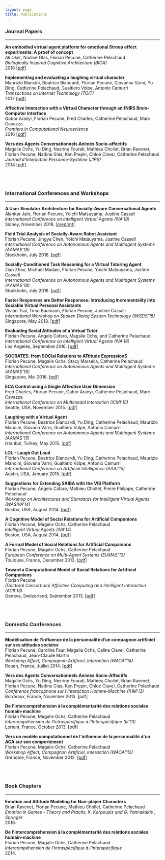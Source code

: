 ```yaml
---
layout: page
title: Publications
---
```


### Journal Papers
-------------

**An embodied virtual agent platform for emotional Stroop effect experiments: A proof of concept** <br/>
Ali Oker, Nadine Glas, Florian Pecune, Catherine Pelachaud <br/>
*Biologically Inspired Cognitive Architecture (BICA)* <br/>
2018 [[pdf]](../publis/BICA2018.pdf)

**Implementing and evaluating a laughing virtual character** <br/>
Maurizio Mancini, Beatrice Biancardi, Florian Pecune, Giovanna Varni, Yu Ding, Catherine Pelachaud, Gualtiero Volpe, Antonio Camurri <br/>
*Transactions on Internet Technology (TOIT)* <br/>
2017 [[pdf]](../publis/TOIT2017.pdf)

**Affective Interaction with a Virtual Character through an fNIRS Brain-Computer Interface** <br/>
Gabor Aranyi, Florian Pecune, Fred Charles, Catherine Pelachaud, Marc Cavazza <br/>
*Frontiers in Computational Neuroscience* <br/>
2016 [[pdf]](../publis/Frontiers2016.pdf)
    
**Vers des Agents Conversationnels Animés Socio-affectifs** <br/>
Magalie Ochs, Yu Ding, Nesrine Fourati, Mathieu Chollet, Brian Ravenet, Florian Pecune, Nadine Glas, Ken Prepin, Chloé Clavel, Catherine Pelachaud <br/>
*Journal d'Interaction Personne-Système (JIPS)* <br/>
2014 [[pdf]](../publis/JIPS2014.pdf) <br/><br/><br/><br/>



### International Conferences and Workshops
-------------

**A User Simulator Architecture for Socially-Aware Conversational Agents** <br/>
Alankar Jain, Florian Pecune, Yoichi Matsuyama, Justine Cassell <br/>
*International Conference on Intelligent Virtual Agents (IVA’18)* <br/>
Sidney, November 2018. [[preprint]](../publis/IVA2018.pdf)

**Field Trial Analysis of Socially-Aware Robot Assistant** <br/>
Florian Pecune, Jingya Chen, Yoichi Matsuyama, Justine Cassell <br/>
*International Conference on Autonomous Agents and Multiagent Systems (AAMAS’18)* <br/>
Stockholm, July 2018. [[pdf]](../publis/AAMAS2018_1.pdf)

**Socially-Conditioned Task Reasoning for a Virtual Tutoring Agent** <br/>
Zian Zhao, Michael Madaio, Florian Pecune, Yoichi Matsuyama, Justine Cassell <br/>
*International Conference on Autonomous Agents and Multiagent Systems (AAMAS’18)* <br/>
Stockholm, July 2018. [[pdf]](../publis/AAMAS2018_2.pdf)

**Faster Responses are Better Responses: Introducing Incrementality into Sociable Virtual Personal Assistants** <br/>
Vivian Tsai, Timo Baumann, Florian Pecune, Justine Cassell <br/>
*International Workshop on Spoken Dialog System Technology (IWSDS’18)* <br/>
Singapore, May 2018. [[pdf]](../publis/IWSDS2018.pdf)

**Evaluating Social Attitudes of a Virtual Tutor** <br/>
Florian Pecune, Angelo Cafaro, Magalie Ochs, and Catherine Pelachaud <br/>
*International Conference on Intelligent Virtual Agents (IVA’16)* <br/>
Los Angeles, Septembre 2016. [[pdf]](../publis/IVA2016.pdf)

**SOCRATES: from SOCial Relations to ATtitude ExpressionS** <br/>
Florian Pecune, Magalie Ochs, Stacy Marsella, Catherine Pelachaud <br/>
*International Conference on Autonomous Agents and Multiagent Systems (AAMAS’16)* <br/>
Singapore, Mai 2016. [[pdf]](../publis/AAMAS2016.pdf)

**ECA Control using a Single Affective User Dimension** <br/>
Fred Charles, Florian Pecune, Gabor Aranyi, Catherine Pelachaud, Marc Cavazza <br/>
*International Conference on Multimodal Interaction (ICMI’15)* <br/>
Seattle, USA, November 2015. [[pdf]](../publis/ICMI2015.pdf)

**Laughing with a Virtual Agent** <br/>
Florian Pecune, Beatrice Biancardi, Yu Ding, Catherine Pelachaud, Maurizio Mancini, Giovana Varni, Gualtiero Volpe, Antonio Camurri <br/>
*International Conference on Autonomous Agents and Multiagent Systems (AAMAS’15)* <br/>
Istanbul, Turkey, May 2015. [[pdf]](../publis/AAMAS2015.pdf)

**LOL - Laugh Out Loud** <br/>
Florian Pecune, Beatrice Biancardi, Yu Ding, Catherine Pelachaud, Maurizio Mancini, Giovana Varni, Gualtiero Volpe, Antonio Camurri <br/>
*International Conference on Artificial Intelligence (AAAI’15)* <br/>
Austin, USA, January 2015. [[pdf]](../publis/AAAI2015.pdf)

**Suggestions for Extending SAIBA with the VIB Platform** <br/>
Florian Pecune, Angelo Cafaro, Mathieu Chollet, Pierre Philippe, Catherine Pelachaud <br/>
*Workshop on Architectures and Standards for Intelligent Virtual Agents (WASIVA’14)* <br/>
Boston, USA, August 2014. [[pdf]](../publis/WASIVA2014.pdf)

**A Cognitive Model of Social Relations for Artificial Companions** <br/>
Florian Pecune, Magalie Ochs, Catherine Pelachaud <br/>
*Intelligent Virtual Agents (IVA’14)* <br/>
Boston, USA, August 2014. [[pdf]](../publis/IVA2014.pdf)

**A Formal Model of Social Relations for Artificial Companions** <br/>
Florian Pecune, Magalie Ochs, Catherine Pelachaud <br/>
*European Conference on Multi-Agent Systems (EUMAS’13)* <br/>
Toulouse, France, December 2013. [[pdf]](../publis/EUMAS2013.pdf)

**Toward a Computational Model of Social Relations for Artificial Companions** <br/>
Florian Pecune <br/>
*(Doctoral Consortium) Affective Computing and Intelligent Interaction (ACII'13)* <br/>
Geneva, Switzerland, September 2013. [[pdf]](../publis/ACII2013.pdf) <br/><br/><br/><br/>

### Domestic Conferences
-------------

**Modélisation de l’influence de la personnalité d’un compagnon artificiel sur ses attitudes sociales** <br/>
Florian Pecune, Caroline Faur, Magalie Ochs, Celine Clavel, Catherine Pelachaud, Jean-Claude Martin <br/>
*Workshop Affect, Compagnon Artificiel, Interaction (WACAI’14)* <br/>
Rouen, France, Juillet 2014. [[pdf]](../publis/WACAI2014.pdf)

**Vers des Agents Conversationnels Animés Socio-Affectifs** <br/>
Magalie Ochs, Yu Ding, Nesrine Fourati, Mathieu Chollet, Brian Ravenet, Florian Pecune, Nadine Glas, Ken Prepin, Chloé Clavel, Catherine Pelachaud <br/>
*Conférence francophone sur l'Interaction Homme-Machine (IHM’13)* <br/>
Bordeaux, France, November 2013. [pdf]

**De l'intercompréhension à la complémentarité des relations sociales humain-machine** <br/>
Florian Pecune, Magalie Ochs, Catherine Pelachaud <br/>
*Intercompéhension de l'Intraspécifique à l'Interspécifique (III’13)* <br/>
Lorient, France, October 2013. [[pdf]](../publis/III2013.pdf)

**Vers un modèle computationnel de l'influence de la personnalité d'un ACA sur son comportement** <br/>
Florian Pecune, Magalie Ochs, Catherine Pelachaud <br/>
*Workshop Affect, Compagnon Artificiel, Interaction (WACAI’12)* <br/>
Grenoble, France, November 2012. [[pdf]](../publis/WACAI2012.pdf) <br/><br/><br/><br/>

### Book Chapters
-------------
    
**Emotion and Attitude Modeling for Non-player Characters** <br/>
Brian Ravenet, Florian Pecune, Mathieu Chollet, Catherine Pelachaud <br/>
*Emotion in Games - Theory and Practix, K. Karpouzis and G. Yannakakis , Springer* <br/>
2016.

**De l'intercompréhension à la complémentarité des relations sociales humain-machine** <br/>
Florian Pecune, Magalie Ochs, Catherine Pelachaud <br/>
*Intercompéhension de l'intraspécifique à l'interspécifique* <br/>
2014.
